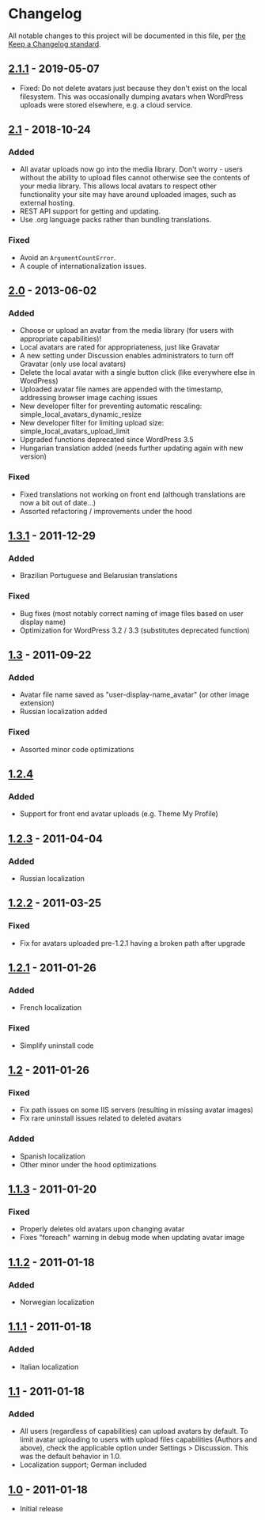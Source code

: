 # Changelog

All notable changes to this project will be documented in this file, per [the Keep a Changelog standard](http://keepachangelog.com/).

## [2.1.1] - 2019-05-07
* Fixed: Do not delete avatars just because they don't exist on the local filesystem. This was occasionally dumping avatars when WordPress uploads were stored elsewhere, e.g. a cloud service.

## [2.1] - 2018-10-24
### Added
* All avatar uploads now go into the media library. Don't worry - users without the ability to upload files cannot otherwise see the contents of your media library. This allows local avatars to respect other functionality your site may have around uploaded images, such as external hosting.
* REST API support for getting and updating.
* Use .org language packs rather than bundling translations.
### Fixed
* Avoid an `ArgumentCountError`.
* A couple of internationalization issues.

## [2.0] - 2013-06-02
### Added
* Choose or upload an avatar from the media library (for users with appropriate capabilities)!
* Local avatars are rated for appropriateness, just like Gravatar
* A new setting under Discussion enables administrators to turn off Gravatar (only use local avatars)
* Delete the local avatar with a single button click (like everywhere else in WordPress)
* Uploaded avatar file names are appended with the timestamp, addressing browser image caching issues
* New developer filter for preventing automatic rescaling: simple_local_avatars_dynamic_resize
* New developer filter for limiting upload size: simple_local_avatars_upload_limit
* Upgraded functions deprecated since WordPress 3.5
* Hungarian translation added (needs further updating again with new version)
### Fixed
* Fixed translations not working on front end (although translations are now a bit out of date...)
* Assorted refactoring / improvements under the hood

## [1.3.1] - 2011-12-29
### Added
* Brazilian Portuguese and Belarusian translations
### Fixed
* Bug fixes (most notably correct naming of image files based on user display name)
* Optimization for WordPress 3.2 / 3.3 (substitutes deprecated function)

## [1.3] - 2011-09-22
### Added
- Avatar file name saved as "user-display-name_avatar" (or other image extension) 
- Russian localization added
### Fixed
- Assorted minor code optimizations

## [1.2.4]
### Added
- Support for front end avatar uploads (e.g. Theme My Profile)

## [1.2.3] - 2011-04-04
### Added
- Russian localization

## [1.2.2] - 2011-03-25
### Fixed
- Fix for avatars uploaded pre-1.2.1 having a broken path after upgrade

## [1.2.1] - 2011-01-26
### Added
- French localization
### Fixed
- Simplify uninstall code

## [1.2] - 2011-01-26
### Fixed
- Fix path issues on some IIS servers (resulting in missing avatar images)
- Fix rare uninstall issues related to deleted avatars
### Added
- Spanish localization
- Other minor under the hood optimizations

## [1.1.3] - 2011-01-20
### Fixed
- Properly deletes old avatars upon changing avatar
- Fixes "foreach" warning in debug mode when updating avatar image

## [1.1.2] - 2011-01-18
### Added
- Norwegian localization

## [1.1.1] - 2011-01-18
### Added
- Italian localization

## [1.1] - 2011-01-18
### Added
- All users (regardless of capabilities) can upload avatars by default. To limit avatar uploading to users with upload files capabilities (Authors and above), check the applicable option under Settings > Discussion. This was the default behavior in 1.0.
- Localization support; German included

## [1.0] - 2011-01-18
- Initial release

[Unreleased]: https://github.com/10up/simple-local-avatars/compare/master...develop
[2.1.1]: https://github.com/10up/simple-local-avatars/compare/2.1...2.1.1
[2.1]: https://github.com/10up/simple-local-avatars/compare/2.0...2.1
[2.0]: https://github.com/10up/simple-local-avatars/compare/1.3.1...2.0
[1.3.1]: https://github.com/10up/simple-local-avatars/compare/1.3...1.3.1
[1.3]: https://github.com/10up/simple-local-avatars/compare/1.2.4...1.3
[1.2.4]: https://github.com/10up/simple-local-avatars/compare/1.2.3...1.2.4
[1.2.3]: https://github.com/10up/simple-local-avatars/compare/1.2.2...1.2.3
[1.2.2]: https://github.com/10up/simple-local-avatars/compare/1.2.1...1.2.2
[1.2.1]: https://github.com/10up/simple-local-avatars/compare/1.2...1.2.1
[1.2]: https://github.com/10up/simple-local-avatars/compare/1.1.3...1.2
[1.1.3]: https://github.com/10up/simple-local-avatars/compare/1.1.2...1.1.3
[1.1.2]: https://github.com/10up/simple-local-avatars/compare/1.1.1...1.1.2
[1.1.1]: https://github.com/10up/simple-local-avatars/compare/1.1...1.1.1
[1.1]: https://github.com/10up/simple-local-avatars/compare/1.0...1.1
[1.0]: https://github.com/10up/simple-local-avatars/releases/tag/1.0
